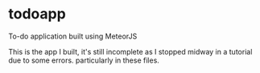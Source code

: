 # todoapp
To-do application built using MeteorJS

This is the app I built, it's still incomplete as I stopped midway in a tutorial due to some errors. particularly in these files.
